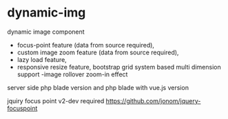 # dynamic-img
dynamic image component
- focus-point feature (data from source required),
- custom image zoom feature (data from source required),
- lazy load feature,
- responsive resize feature, bootstrap grid system based multi dimension support 
-image rollover zoom-in effect

server side php blade version and php blade with vue.js version

jquiry focus point v2-dev required
https://github.com/jonom/jquery-focuspoint
